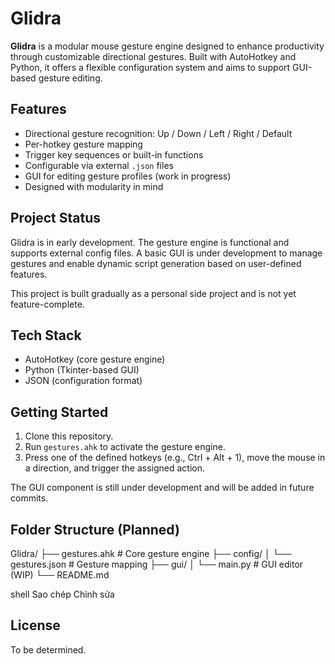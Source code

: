 # Glidra

**Glidra** is a modular mouse gesture engine designed to enhance productivity through customizable directional gestures. Built with AutoHotkey and Python, it offers a flexible configuration system and aims to support GUI-based gesture editing.

## Features

- Directional gesture recognition: Up / Down / Left / Right / Default
- Per-hotkey gesture mapping
- Trigger key sequences or built-in functions
- Configurable via external `.json` files
- GUI for editing gesture profiles (work in progress)
- Designed with modularity in mind

## Project Status

Glidra is in early development. The gesture engine is functional and supports external config files. A basic GUI is under development to manage gestures and enable dynamic script generation based on user-defined features.

This project is built gradually as a personal side project and is not yet feature-complete.

## Tech Stack

- AutoHotkey (core gesture engine)
- Python (Tkinter-based GUI)
- JSON (configuration format)

## Getting Started

1. Clone this repository.
2. Run `gestures.ahk` to activate the gesture engine.
3. Press one of the defined hotkeys (e.g., Ctrl + Alt + 1), move the mouse in a direction, and trigger the assigned action.

The GUI component is still under development and will be added in future commits.

## Folder Structure (Planned)

Glidra/
├── gestures.ahk # Core gesture engine
├── config/
│ └── gestures.json # Gesture mapping
├── gui/
│ └── main.py # GUI editor (WIP)
└── README.md

shell
Sao chép
Chỉnh sửa

## License

To be determined.
